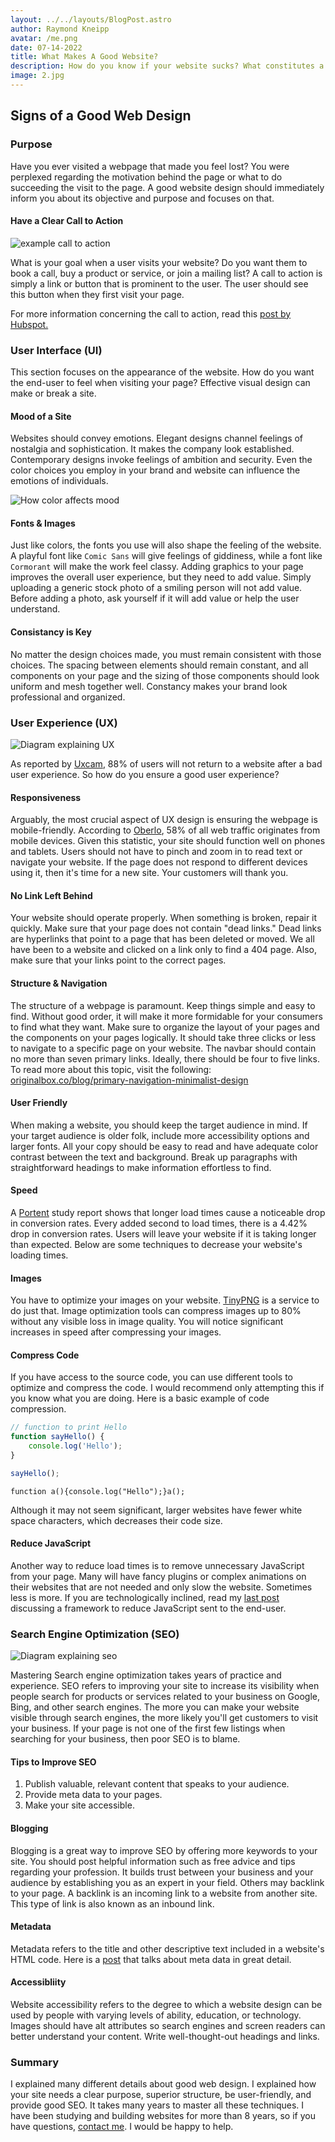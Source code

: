 ```yaml
---
layout: ../../layouts/BlogPost.astro
author: Raymond Kneipp
avatar: /me.png
date: 07-14-2022
title: What Makes A Good Website?
description: How do you know if your website sucks? What constitutes a great website? Here are five salient characteristics that, if utilized correctly, will drastically enhance your company's website.
image: 2.jpg
---
```


## Signs of a Good Web Design

### Purpose

Have you ever visited a webpage that made you feel lost? You were perplexed regarding the motivation behind the page or what to do succeeding the visit to the page. A good website design should immediately inform you about its objective and purpose and focuses on that.

#### Have a Clear Call to Action

![example call to action](/2-cta.jpeg)

What is your goal when a user visits your website? Do you want them to book a call, buy a product or service, or join a mailing list? A call to action is simply a link or button that is prominent to the user. The user should see this button when they first visit your page.

For more information concerning the call to action, read this [post by Hubspot.](https://blog.hubspot.com/marketing/call-to-action-examples)

### User Interface (UI)

This section focuses on the appearance of the website. How do you want the end-user to feel when visiting your page? Effective visual design can make or break a site.

#### Mood of a Site

Websites should convey emotions. Elegant designs channel feelings of nostalgia and sophistication. It makes the company look established. Contemporary designs invoke feelings of ambition and security. Even the color choices you employ in your brand and website can influence the emotions of individuals.

![How color affects mood](/2-color.png)

#### Fonts & Images

Just like colors, the fonts you use will also shape the feeling of the website. A playful font like `Comic Sans` will give feelings of giddiness, while a font like `Cormorant` will make the work feel classy. Adding graphics to your page improves the overall user experience, but they need to add value. Simply uploading a generic stock photo of a smiling person will not add value. Before adding a photo, ask yourself if it will add value or help the user understand.

#### Consistancy is Key

No matter the design choices made, you must remain consistent with those choices. The spacing between elements should remain constant, and all components on your page and the sizing of those components should look uniform and mesh together well. Constancy makes your brand look professional and organized.

### User Experience (UX)

![Diagram explaining UX](/2-ux.png)

As reported by [Uxcam](https://uxcam.com/blog/ux-statistics/), 88% of users will not return to a website after a bad user experience. So how do you ensure a good user experience?

#### Responsiveness

Arguably, the most crucial aspect of UX design is ensuring the webpage is mobile-friendly. According to [Oberlo](https://www.oberlo.com/statistics/mobile-internet-traffic), 58% of all web traffic originates from mobile devices. Given this statistic, your site should function well on phones and tablets. Users should not have to pinch and zoom in to read text or navigate your website. If the page does not respond to different devices using it, then it's time for a new site. Your customers will thank you.

#### No Link Left Behind

Your website should operate properly. When something is broken, repair it quickly. Make sure that your page does not contain "dead links." Dead links are hyperlinks that point to a page that has been deleted or moved. We all have been to a website and clicked on a link only to find a 404 page. Also, make sure that your links point to the correct pages.

#### Structure & Navigation

The structure of a webpage is paramount. Keep things simple and easy to find. Without good order, it will make it more formidable for your consumers to find what they want. Make sure to organize the layout of your pages and the components on your pages logically. It should take three clicks or less to navigate to a specific page on your website. The navbar should contain no more than seven primary links. Ideally, there should be four to five links. To read more about this topic, visit the following: [originalbox.co/blog/primary-navigation-minimalist-design](https://www.originalbox.co/blog/primary-navigation-minimalist-design)

#### User Friendly

When making a website, you should keep the target audience in mind. If your target audience is older folk, include more accessibility options and larger fonts. All your copy should be easy to read and have adequate color contrast between the text and background. Break up paragraphs with straightforward headings to make information effortless to find.

#### Speed

A [Portent](https://www.portent.com/blog/analytics/research-site-speed-hurting-everyones-revenue.htm) study report shows that longer load times cause a noticeable drop in conversion rates. Every added second to load times, there is a 4.42% drop in conversion rates. Users will leave your website if it is taking longer than expected. Below are some techniques to decrease your website's loading times.

#### Images

You have to optimize your images on your website. [TinyPNG](https://tinypng.com/) is a service to do just that. Image optimization tools can compress images up to 80% without any visible loss in image quality. You will notice significant increases in speed after compressing your images.

#### Compress Code

If you have access to the source code, you can use different tools to optimize and compress the code. I would recommend only attempting this if you know what you are doing. Here is a basic example of code compression.

```javascript
// function to print Hello
function sayHello() {
	console.log('Hello');
}

sayHello();
```

```
function a(){console.log("Hello");}a();
```

Although it may not seem significant, larger websites have fewer white space characters, which decreases their code size.

#### Reduce JavaScript

Another way to reduce load times is to remove unnecessary JavaScript from your page. Many will have fancy plugins or complex animations on their websites that are not needed and only slow the website. Sometimes less is more. If you are technologically inclined, read my [last post](https://www.raymondkneipp.com/posts/1-astro) discussing a framework to reduce JavaScript sent to the end-user.

### Search Engine Optimization (SEO)

![Diagram explaining seo](/2-seo.jpeg)

Mastering Search engine optimization takes years of practice and experience. SEO refers to improving your site to increase its visibility when people search for products or services related to your business on Google, Bing, and other search engines. The more you can make your website visible through search engines, the more likely you'll get customers to visit your business. If your page is not one of the first few listings when searching for your business, then poor SEO is to blame.

#### Tips to Improve SEO

1. Publish valuable, relevant content that speaks to your audience.
2. Provide meta data to your pages.
3. Make your site accessible.

#### Blogging

Blogging is a great way to improve SEO by offering more keywords to your site. You should post helpful information such as free advice and tips regarding your profession. It builds trust between your business and your audience by establishing you as an expert in your field. Others may backlink to your page. A backlink is an incoming link to a website from another site. This type of link is also known as an inbound link.

#### Metadata

Metadata refers to the title and other descriptive text included in a website's HTML code. Here is a [post](https://itseeze.com/blog/seo-101-everything-you-need-to-know-about-metadata/) that talks about meta data in great detail.

#### Accessibliity

Website accessibility refers to the degree to which a website design can be used by people with varying levels of ability, education, or technology. Images should have alt attributes so search engines and screen readers can better understand your content. Write well-thought-out headings and links.

### Summary

I explained many different details about good web design. I explained how your site needs a clear purpose, superior structure, be user-friendly, and provide good SEO. It takes many years to master all these techniques. I have been studying and building websites for more than 8 years, so if you have questions, [contact me](https://www.raymondkneipp.com/#contact). I would be happy to help.
